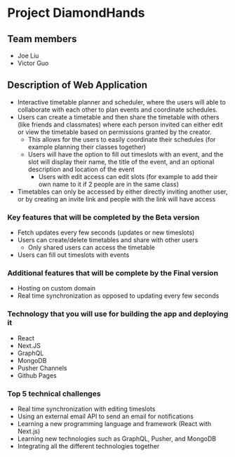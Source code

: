 # Project DiamondHands

## Team members
- Joe Liu
- Victor Guo

## Description of Web Application
- Interactive timetable planner and scheduler, where the users will able to collaborate with each other to plan events and coordinate schedules.
- Users can create a timetable and then share the timetable with others (like friends and classmates) where each person invited can either edit or view the timetable based on permissions granted by the creator.
    - This allows for the users to easily coordinate their schedules (for example planning their classes together) 
    - Users will have the option to fill out timeslots with an event, and the slot will display their name, the title of the event, and an optional description and location of the event
        - Users with edit access can edit slots (for example to add their own name to it if 2 people are in the same class)
- Timetables can only be accessed by either directly inviting another user, or by creating an invite link and people with the link will have access


### Key features that will be completed by the Beta version
- Fetch updates every few seconds (updates or new timeslots)
- Users can create/delete timetables and share with other users
    - Only shared users can access the timetable
- Users can fill out timeslots with events

### Additional features that will be complete by the Final version
- Hosting on custom domain
- Real time synchronization as opposed to updating every few seconds

### Technology that you will use for building the app and deploying it
- React
- Next.JS
- GraphQL
- MongoDB
- Pusher Channels
- Github Pages

### Top 5 technical challenges
- Real time synchronization with editing timeslots
- Using an external email API to send an email for notifications 
- Learning a new programming language and framework (React with Next.js)
- Learning new technologies such as GraphQL, Pusher, and MongoDB 
- Integrating all the different technologies together

